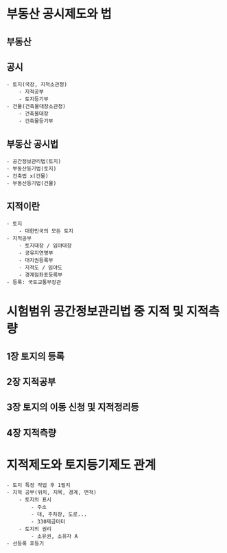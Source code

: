 # 부동산 공시제도와 법
## 부동산
## 공시
    - 토지(국장, 지적소관청)
        - 지적공부
        - 토지등기부
    - 건물(건축물대장소관청)
        - 건축물대장
        - 건축물등기부
## 부동산 공시법
    - 공간정보관리법(토지)
    - 부동산등기법(토지)
    - 건축법 x(건물)
    - 부동산등기법(건물)

## 지적이란
    - 토지
        - 대한민국의 모든 토지
    - 지적공부
        - 토지대장 / 임야대장
        - 공유지연명부
        - 대지권등록부
        - 지적도 / 임야도
        - 경계점좌표등록부
    - 등록: 국토교통부장관

# 시험범위 공간정보관리법 중 지적 및 지적측량
## 1장 토지의 등록
## 2장 지적공부
## 3장 토지의 이동 신청 및 지적정리등
## 4장 지적측량

# 지적제도와 토지등기제도 관계
    - 토지 특정 작업 후 1필지
    - 지적 공부(위치, 지목, 경계, 면적) 
        - 토지의 표시
            - 주소
            - 대, 주차장, 도로...
            - 330제곱미터
        - 토지의 권리
            - 소유권, 소유자 A
    - 선등록 후등기